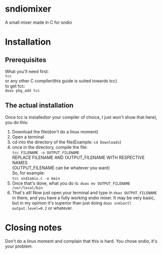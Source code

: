 # sndiomixer
A small mixer made in C for sndio
# Installation
## Prerequisites
What you'll need first:<br>
`tcc`
<br>
or any other C compiler(this guide is suited towards tcc)
<br>
to get tcc:
<br>
`doas pkg_add tcc`
## The actual installation
Once tcc is installed(or your compiler of choice, I just won't show that here), you do this:<br>
1. Download the file(don't do a linus moment)
2. Open a terminal
3. cd into the directory of the file(Example: `cd Downloads`)
4. once in the directory, compile the file: <br>
   `tcc FILENAME -o OUTPUT_FILENAME` <br>
   REPLACE FILENAME AND OUTPUT_FILENAME WITH RESPECTIVE NAMES<br>
   (OUTPUT_FILENAME can be whatever you want)<br>
   So, for example:<br>
   `tcc sndiomix.c -o main`<br>
5. Once that's done, what you do is:
   `doas mv OUTPUT_FILENAME /usr/local/bin`<br>
6. That's all! Now just open your terminal and type in `doas OUTPUT_FILENAME` in there, and you have a fully working sndio mixer. It may be very basic, but in my opinion it's superior than just doing `doas sndioctl output.level=0.2` or whatever.
# Closing notes
Don't do a linus moment and complain that this is hard. You chose sndio, it's your problem.
